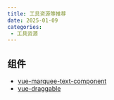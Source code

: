 ```yaml
---
title: 工具资源等推荐
date: 2025-01-09
categories: 
 - 工具资源
---
```




## 组件

- [vue-marquee-text-component](https://evodiaaut.github.io/vue-marquee-text-component/)
- [vue-draggable](https://www.npmjs.com/package/vue-draggable)